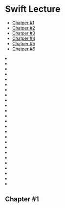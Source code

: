 # **Swift Lecture**

* [Chatper #1](Chapter-1)
* [Chatper #2](Chapter-2)
* [Chatper #3](Chapter-3)
* [Chatper #4](Chapter-4)
* [Chatper #5](Chapter-5)
* [Chatper #6](Chapter-6)


<li>
<li>
<li>
<li>
<li>
<li>
<li>
<li>
<li>
<li>
<li>
<li>
<li>
<li>
<li>
<li>
<li>
<li>
<li>
<li>
<li>
<li>
<li>
<li>
<li>


## <a name="Chapter-1">**Chapter #1**</a>


